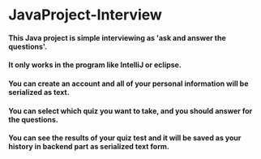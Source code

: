 # JavaProject-Interview

#### This Java project is simple interviewing as 'ask and answer the questions'.
#### It only works in the program like IntelliJ or eclipse.

#### You can create an account and all of your personal information will be serialized as text.
#### You can select which quiz you want to take, and you should answer for the questions.

#### You can see the results of your quiz test and it will be saved as your history in backend part as serialized text form.
